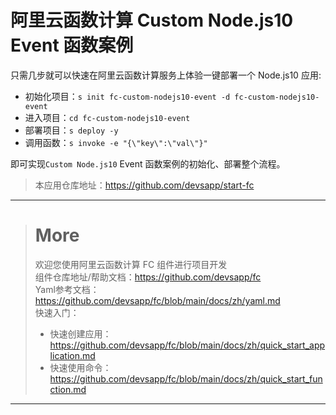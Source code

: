 # 阿里云函数计算 Custom Node.js10 Event 函数案例

只需几步就可以快速在阿里云函数计算服务上体验一键部署一个 Node.js10 应用:

- 初始化项目：`s init fc-custom-nodejs10-event -d fc-custom-nodejs10-event`
- 进入项目：`cd fc-custom-nodejs10-event`
- 部署项目：`s deploy -y`
- 调用函数：`s invoke -e "{\"key\":\"val\"}"`

即可实现`Custom Node.js10` Event 函数案例的初始化、部署整个流程。

> 本应用仓库地址：https://github.com/devsapp/start-fc

------------------------------------
> # More
> 欢迎您使用阿里云函数计算 FC 组件进行项目开发   
> 组件仓库地址/帮助文档：https://github.com/devsapp/fc   
> Yaml参考文档：https://github.com/devsapp/fc/blob/main/docs/zh/yaml.md   
> 快速入门：
>   - 快速创建应用：https://github.com/devsapp/fc/blob/main/docs/zh/quick_start_application.md
>   - 快速使用命令：https://github.com/devsapp/fc/blob/main/docs/zh/quick_start_function.md
------------------------------------

